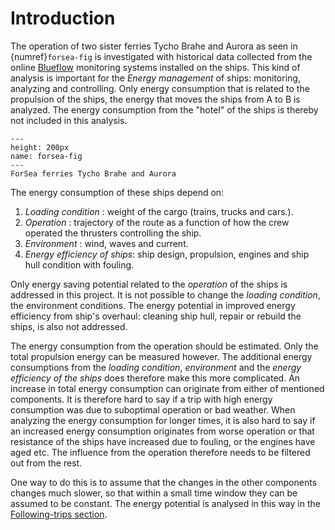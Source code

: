 # Introduction
The operation of two sister ferries Tycho Brahe and Aurora as seen in {numref}`forsea-fig` is investigated with historical data collected from the online [Blueflow](https://www.blueflow.se/) monitoring systems installed on the ships. This kind of analysis is important for the *Energy management* of ships: monitoring, analyzing and controlling. Only energy consumption that is related to the propulsion of the ships, the energy that moves the ships from A to B is analyzed. The energy consumption from the "hotel" of the ships is thereby not included in this analysis.   

```{figure} forsea.jpg
---
height: 200px
name: forsea-fig
---
ForSea ferries Tycho Brahe and Aurora
```
The energy consumption of these ships depend on:
1. *Loading condition* : weight of the cargo (trains, trucks and cars.).
2. *Operation* : trajectory of the route as a function of how the crew operated the thrusters controlling the ship.  
3. *Environment* : wind, waves and current.
4. *Energy efficiency of ships*: ship design, propulsion, engines and ship hull condition with fouling.

Only energy saving potential related to the *operation* of the ships is addressed in this project. It is not possible to change the *loading condition*, the environment conditions. The energy potential in improved energy efficiency from ship's overhaul: cleaning ship hull, repair or rebuild the ships, is also not addressed. 

The energy consumption from the operation should be estimated. Only the total propulsion energy can be measured however. 
The additional energy consumptions from the *loading condition*, *environment* and the *energy efficiency of the ships* does therefore make this more complicated. An increase in total energy consumption can originate from either of mentioned components. It is therefore hard to say if a trip with high energy consumption was due to suboptimal operation or bad weather. When analyzing the energy consumption for longer times, it is also hard to say if an increased energy consumption originates from worse operation or that resistance of the ships have increased due to fouling, or the engines have aged etc.
The influence from the operation therefore needs to be filtered out from the rest. 

One way to do this is to assume that the changes in the other components changes much slower, so that within a small time window they can be assumed to be constant. The energy potential is analysed in this way in the [Following-trips section](following_trips.ipynb).

